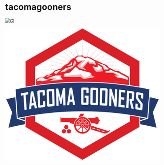 # tacomagooners

[![CI](https://github.com/brianespinosa/tacomagooners/actions/workflows/ci.yml/badge.svg)](https://github.com/brianespinosa/tacomagooners/actions/workflows/ci.yml)

![Tacoma Gooners](apps/tacomagooners/public/tacomaGooners.svg)
